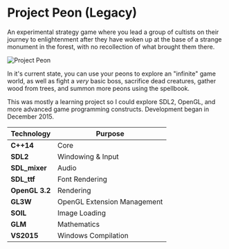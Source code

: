 # Project Peon (Legacy)

An experimental strategy game where you lead a group of cultists on their journey to enlightenment after they have woken up at the base of a strange monument in the forest, with no recollection of what brought them there.

![Project Peon](http://declanhopkins.com/static/images/screenshots/peon.png)

In it's current state, you can use your peons to explore an "infinite" game world, as well as fight a _very_ basic boss, sacrifice dead creatures, gather wood from trees, and summon more peons using the spellbook.

This was mostly a learning project so I could explore SDL2, OpenGL, and more advanced game programming constructs. Development began in December 2015.

Technology     | Purpose
---------------|----------
**C++14**      | Core
**SDL2**       | Windowing & Input
**SDL_mixer**  | Audio
**SDL_ttf**    | Font Rendering
**OpenGL 3.2** | Rendering
**GL3W**       | OpenGL Extension Management
**SOIL**       | Image Loading
**GLM**        | Mathematics
**VS2015**     | Windows Compilation
